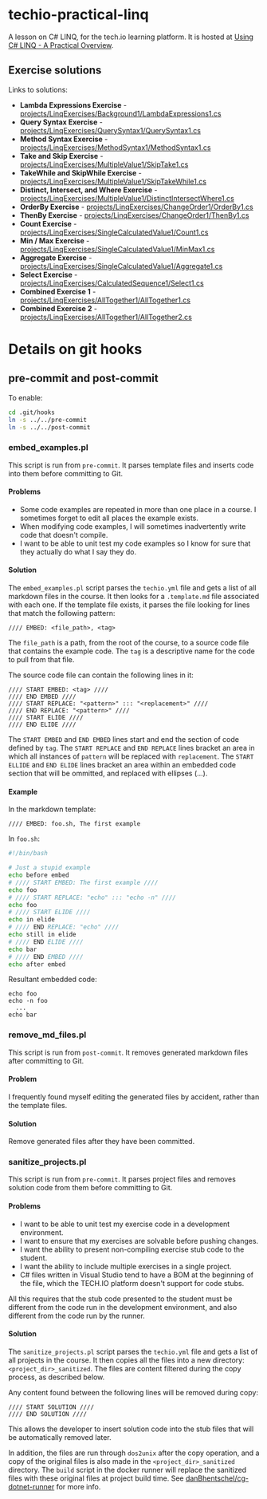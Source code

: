 # techio-practical-linq
A lesson on C# LINQ, for the tech.io learning platform. It is hosted at [Using C# LINQ - A Practical Overview](https://tech.io/playgrounds/213).

## Exercise solutions

Links to solutions:

 * **Lambda Expressions Exercise** - [projects/LinqExercises/Background1/LambdaExpressions1.cs](https://github.com/danBhentschel/techio-practical-linq/blob/master/projects/LinqExercises/Background1/LambdaExpressions1.cs)
 * **Query Syntax Exercise** - [projects/LinqExercises/QuerySyntax1/QuerySyntax1.cs](https://github.com/danBhentschel/techio-practical-linq/blob/master/projects/LinqExercises/QuerySyntax1/QuerySyntax1.cs)
 * **Method Syntax Exercise** - [projects/LinqExercises/MethodSyntax1/MethodSyntax1.cs](https://github.com/danBhentschel/techio-practical-linq/blob/master/projects/LinqExercises/MethodSyntax1/MethodSyntax1.cs)
 * **Take and Skip Exercise** - [projects/LinqExercises/MultipleValue1/SkipTake1.cs](https://github.com/danBhentschel/techio-practical-linq/blob/master/projects/LinqExercises/MultipleValue1/SkipTake1.cs)
 * **TakeWhile and SkipWhile Exercise** - [projects/LinqExercises/MultipleValue1/SkipTakeWhile1.cs](https://github.com/danBhentschel/techio-practical-linq/blob/master/projects/LinqExercises/MultipleValue1/SkipTakeWhile1.cs)
 * **Distinct, Intersect, and Where Exercise** - [projects/LinqExercises/MultipleValue1/DistinctIntersectWhere1.cs](https://github.com/danBhentschel/techio-practical-linq/blob/master/projects/LinqExercises/MultipleValue1/DistinctIntersectWhere1.cs)
 * **OrderBy Exercise** - [projects/LinqExercises/ChangeOrder1/OrderBy1.cs](https://github.com/danBhentschel/techio-practical-linq/blob/master/projects/LinqExercises/ChangeOrder1/OrderBy1.cs)
 * **ThenBy Exercise** - [projects/LinqExercises/ChangeOrder1/ThenBy1.cs](https://github.com/danBhentschel/techio-practical-linq/blob/master/projects/LinqExercises/ChangeOrder1/ThenBy1.cs)
 * **Count Exercise** - [projects/LinqExercises/SingleCalculatedValue1/Count1.cs](https://github.com/danBhentschel/techio-practical-linq/blob/master/projects/LinqExercises/SingleCalculatedValue1/Count1.cs)
 * **Min / Max Exercise** - [projects/LinqExercises/SingleCalculatedValue1/MinMax1.cs](https://github.com/danBhentschel/techio-practical-linq/blob/master/projects/LinqExercises/SingleCalculatedValue1/MinMax1.cs)
 * **Aggregate Exercise** - [projects/LinqExercises/SingleCalculatedValue1/Aggregate1.cs](https://github.com/danBhentschel/techio-practical-linq/blob/master/projects/LinqExercises/SingleCalculatedValue1/Aggregate1.cs)
 * **Select Exercise** - [projects/LinqExercises/CalculatedSequence1/Select1.cs](https://github.com/danBhentschel/techio-practical-linq/blob/master/projects/LinqExercises/CalculatedSequence1/Select1.cs)
 * **Combined Exercise 1** - [projects/LinqExercises/AllTogether1/AllTogether1.cs](https://github.com/danBhentschel/techio-practical-linq/blob/master/projects/LinqExercises/AllTogether1/AllTogether1.cs)
 * **Combined Exercise 2** - [projects/LinqExercises/AllTogether1/AllTogether2.cs](https://github.com/danBhentschel/techio-practical-linq/blob/master/projects/LinqExercises/AllTogether1/AllTogether2.cs)



# Details on git hooks
## pre-commit and post-commit
To enable:
```bash
cd .git/hooks
ln -s ../../pre-commit
ln -s ../../post-commit
```

### embed_examples.pl
This script is run from `pre-commit`. It parses template files and inserts code into them before committing to Git.

#### Problems
 - Some code examples are repeated in more than one place in a course. I sometimes forget to edit all places the example exists.
 - When modifying code examples, I will sometimes inadvertently write code that doesn't compile.
 - I want to be able to unit test my code examples so I know for sure that they actually do what I say they do.

#### Solution
The `embed_examples.pl` script parses the `techio.yml` file and gets a list of all markdown files in the course. It then looks for
a `.template.md` file associated with each one. If the template file exists, it parses the file looking for lines that match the
following pattern:

```
//// EMBED: <file_path>, <tag>
```

The `file_path` is a path, from the root of the course, to a source code file that contains the example code. The `tag` is a descriptive
name for the code to pull from that file.

The source code file can contain the following lines in it:
```
//// START EMBED: <tag> ////
//// END EMBED ////
//// START REPLACE: "<pattern>" ::: "<replacement>" ////
//// END REPLACE: "<pattern>" ////
//// START ELIDE ////
//// END ELIDE ////
```

The `START EMBED` and `END EMBED` lines start and end the section of code defined by `tag`. The `START REPLACE` and `END REPLACE` lines
bracket an area in which all instances of `pattern` will be replaced with `replacement`. The `START ELLIDE` and `END ELIDE` lines
bracket an area within an embedded code section that will be ommitted, and replaced with ellipses (...).

#### Example

In the markdown template:
```
//// EMBED: foo.sh, The first example
```

In `foo.sh`:
```bash
#!/bin/bash

# Just a stupid example
echo before embed
# //// START EMBED: The first example ////
echo foo
# //// START REPLACE: "echo" ::: "echo -n" ////
echo foo
# //// START ELIDE ////
echo in elide
# //// END REPLACE: "echo" ////
echo still in elide
# //// END ELIDE ////
echo bar
# //// END EMBED ////
echo after embed
```

Resultant embedded code:
```
echo foo
echo -n foo
  ...
echo bar
```

### remove_md_files.pl
This script is run from `post-commit`. It removes generated markdown files after committing to Git.

#### Problem
I frequently found myself editing the generated files by accident, rather than the template files.

#### Solution
Remove generated files after they have been committed.

### sanitize_projects.pl
This script is run from `pre-commit`. It parses project files and removes solution code from them before committing to Git.

#### Problems
 - I want to be able to unit test my exercise code in a development environment.
 - I want to ensure that my exercises are solvable before pushing changes.
 - I want the ability to present non-compiling exercise stub code to the student.
 - I want the ability to include multiple exercises in a single project.
 - C# files written in Visual Studio tend to have a BOM at the beginning of the file, which the TECH.IO platform doesn't support for code stubs.
 
All this requires that the stub code presented to the student must be different from the code run in the development environment, and also different from the code run by the runner.

#### Solution
The `sanitize_projects.pl` script parses the `techio.yml` file and gets a list of all projects in the course. It then copies all the files into a new directory: `<project_dir>_sanitized`. The files are content filtered during the copy process, as described below.

Any content found between the following lines will be removed during copy:
```
//// START SOLUTION ////
//// END SOLUTION ////
```

This allows the developer to insert solution code into the stub files that will be automatically removed later.

In addition, the files are run through `dos2unix` after the copy operation, and a copy of the original files is also made in the `<project_dir>_sanitized` directory. The `build` script in the docker runner will replace the sanitized files with these original files at project build time. See [danBhentschel/cg-dotnet-runner](https://github.com/danBhentschel/cg-dotnet-runner) for more info.
